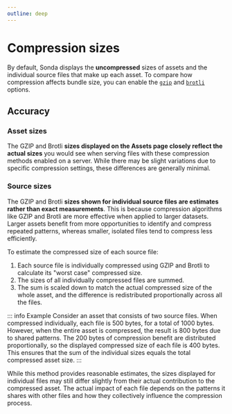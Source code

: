 ```yaml
---
outline: deep
---
```


# Compression sizes

By default, Sonda displays the **uncompressed** sizes of assets and the individual source files that make up each asset. To compare how compression affects bundle size, you can enable the [`gzip`](/configuration#gzip) and [`brotli`](/configuration#brotli) options.

## Accuracy

### Asset sizes

<CustomImage
  src="/sizes-asset.jpg"
  alt="Asset sizes before and after compression, with estimated download times on slow 3G and other information about the asset"
  caption="Assets page shows original and compressed sizes and download-time estimates (slow 3G)"
/>

The GZIP and Brotli **sizes displayed on the Assets page closely reflect the actual sizes** you would see when serving files with these compression methods enabled on a server. While there may be slight variations due to specific compression settings, these differences are generally minimal.

### Source sizes

<CustomImage
  src="/sizes-source.jpg"
  alt="Sizes of the individual source file before and after compression"
  caption="Estimated sizes for individual source files in the currently selected asset"
/>

The GZIP and Brotli **sizes shown for individual source files are estimates rather than exact measurements**. This is because compression algorithms like GZIP and Brotli are more effective when applied to larger datasets. Larger assets benefit from more opportunities to identify and compress repeated patterns, whereas smaller, isolated files tend to compress less efficiently.

To estimate the compressed size of each source file:

1. Each source file is individually compressed using GZIP and Brotli to calculate its "worst case" compressed size.
2. The sizes of all individually compressed files are summed.
3. The sum is scaled down to match the actual compressed size of the whole asset, and the difference is redistributed proportionally across all the files.

::: info Example
Consider an asset that consists of two source files. When compressed individually, each file is 500 bytes, for a total of 1000 bytes. However, when the entire asset is compressed, the result is 800 bytes due to shared patterns. The 200 bytes of compression benefit are distributed proportionally, so the displayed compressed size of each file is 400 bytes. This ensures that the sum of the individual sizes equals the total compressed asset size.
:::

While this method provides reasonable estimates, the sizes displayed for individual files may still differ slightly from their actual contribution to the compressed asset. The actual impact of each file depends on the patterns it shares with other files and how they collectively influence the compression process.
